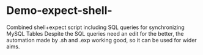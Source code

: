 # Demo-expect-shell-
Combined shell+expect script including SQL queries for synchronizing MySQL Tables
Despite the SQL queries need an edit for the better, the automation made by .sh and .exp working good, so it can be used for wider aims. 